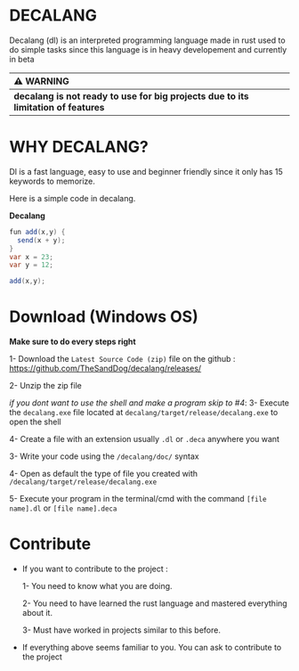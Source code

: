 # DECALANG

Decalang (dl) is an interpreted programming language made in rust used to do simple tasks since this language is in heavy developement and currently in beta 


|                                  :warning: WARNING                                  |
|:------------------------------------------------------------------------------------|
| **decalang is not ready to use for big projects due to its limitation of features**   |


# WHY DECALANG?

Dl is a fast language, easy to use and beginner friendly since it only has 15 keywords to memorize.

Here is a simple code in decalang.

**Decalang**

```cs
fun add(x,y) { 
  send(x + y); 
}
var x = 23;
var y = 12;

add(x,y);
```


# Download (Windows OS)

**Make sure to do every steps right**


1- Download the `Latest Source Code (zip)` file on the github : https://github.com/TheSandDog/decalang/releases/

2- Unzip the zip file

*if you dont want to use the shell and make a program skip to #4*: 3- Execute the `decalang.exe` file located at `decalang/target/release/decalang.exe` to open the shell

4- Create a file with an extension usually `.dl` or `.deca` anywhere you want

3- Write your code using the `/decalang/doc/` syntax

4- Open as default the type of file you created with `/decalang/target/release/decalang.exe`

5- Execute your program in the terminal/cmd with the command `[file name].dl` or `[file name].deca`

# Contribute

- If you want to contribute to the project : 

    1- You need to know what you are doing.

    2- You need to have learned the rust language and mastered everything about it.

    3- Must have worked in projects similar to this before.

- If everything above seems familiar to you. You can ask to contribute to the project
